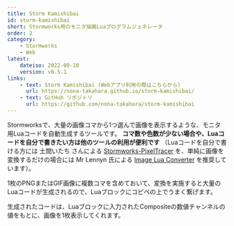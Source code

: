 ```yaml
---
title: Storm Kamishibai
id: storm-kamishibai
short: Stormworks用のモニタ描画Luaプログラムジェネレータ
order: 2
category:
    - Stormworks
    - Web
latest:
    dateiso: 2022-09-10
    version: v0.5.1
links:
    - text: Storm Kamishibai (Webアプリ利用の際はこちらから)
      url: https://nona-takahara.github.io/storm-kamishibai/
    - text: GitHub リポジトリ
      url: https://github.com/nona-takahara/storm-kamishibai
---
```

Stormworksで、大量の画像コマから1つ選んで画像を表示するような、モニタ用Luaコードを自動生成するツールです。
**コマ数や色数が少ない場合や、Luaコードを自分で書きたい方は他のツールの利用が便利です**
（Luaコードを自分で書ける方には 土間いたち さんによる [Stormworks-PixelTracer](https://doma-itachi.github.io/Stormworks-PixelTracer/) を、単純に画像を変換するだけの場合には Mr Lennyn 氏による [Image Lua Converter](https://mrlennyn.github.io/imagetolua/imagetolua.html) を推奨しています）。

1枚のPNGまたはGIF画像に複数コマを含めておいて、変換を実施すると大量のLuaコードが生成されるので、Luaブロックにコピペの上でうまく繋げます。

生成されたコードは、Luaブロックに入力されたCompositeの数値チャンネルの値をもとに、画像を1枚表示してくれます。


